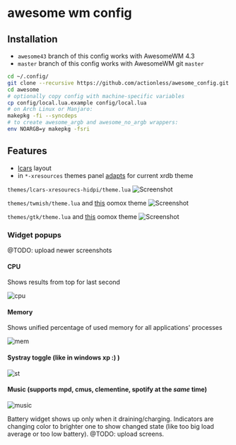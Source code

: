 ﻿awesome wm config
==============

## Installation

 - `awesome43` branch of this config works with AwesomeWM 4.3
 - `master` branch of this config works with AwesomeWM git `master`

```sh
cd ~/.config/
git clone --recursive https://github.com/actionless/awesome_config.git awesome
cd awesome
# optionally copy config with machine-specific variables
cp config/local.lua.example config/local.lua
# on Arch Linux or Manjaro:
makepkg -fi --syncdeps
# to create awesome_argb and awesome_no_argb wrappers:
env NOARGB=y makepkg -fsri
```

## Features

 - [lcars](http://i.imgur.com/8C6l5ko.gifv) layout
 - in `*-xresources` themes panel [adapts](http://imgur.com/a/qIAAa) for current xrdb theme

`themes/lcars-xresourecs-hidpi/theme.lua`
![Screenshot](https://raw.githubusercontent.com/actionless/awesome_config/master/screenshots/screenshot_new.png "Screenshot")

`themes/twmish/theme.lua` and [this](https://github.com/actionless/oomox/blob/master/colors/retro/classic_x_new) oomox theme
![Screenshot](https://i.redd.it/hre8tx9vynyx.png "Screenshot")

`themes/gtk/theme.lua` and [this](https://github.com/actionless/oomox/blob/master/colors/retro/uzi) oomox theme
![Screenshot](http://i.imgur.com/fhl6wYp.png "Screenshot")



### Widget popups

@TODO: upload newer screenshots

#### CPU
Shows results from top for last second

![cpu](https://raw.githubusercontent.com/actionless/awesome_config/master/screenshots/cpu.png "cpu")

#### Memory
Shows unified percentage of used memory for all applications' processes

![mem](https://raw.githubusercontent.com/actionless/awesome_config/master/screenshots/mem.png "mem")

#### Systray toggle (like in windows xp :) )
![st](http://i.imgur.com/HFfERGC.png "st")

#### Music (supports mpd, cmus, clementine, spotify at the _same_ time)
![music](http://i.imgur.com/W7ur5SQ.png "music")

Battery widget shows up only when it draining/charging.
Indicators are changing color to brighter one to show changed state (like too big load average or too low battery).
@TODO: upload screens.
